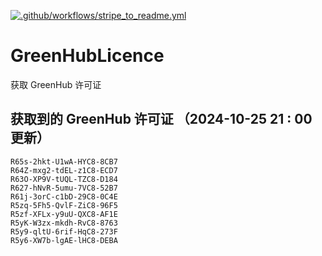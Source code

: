 [![.github/workflows/stripe_to_readme.yml](https://github.com/zjx-kimi/GreenHubLicence/actions/workflows/stripe_to_readme.yml/badge.svg)](https://github.com/zjx-kimi/GreenHubLicence/actions/workflows/stripe_to_readme.yml)
# GreenHubLicence
获取 GreenHub 许可证
## 获取到的 GreenHub 许可证 （2024-10-25 21 : 00 更新）
```
R65s-2hkt-U1wA-HYC8-8CB7
R64Z-mxg2-tdEL-z1C8-ECD7
R63O-XP9V-tUQL-TZC8-D184
R627-hNvR-5umu-7VC8-52B7
R61j-3orC-c1bD-29C8-0C4E
R5zq-5Fh5-QvlF-ZiC8-96F5
R5zf-XFLx-y9uU-QXC8-AF1E
R5yK-W3zx-mkdh-RvC8-8763
R5y9-qltU-6rif-HqC8-273F
R5y6-XW7b-lgAE-lHC8-DEBA
```

